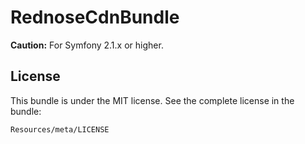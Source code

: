RednoseCdnBundle
================

**Caution:** For Symfony 2.1.x or higher.

License
-------

This bundle is under the MIT license. See the complete license in the bundle:

    Resources/meta/LICENSE
